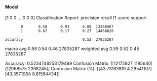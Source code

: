 #### Model
[1 0 0 ... 0 0 0]
Classification Report:
              precision    recall  f1-score   support

           0       0.50      0.91      0.65  13368467
           1       0.67      0.17      0.27  14466820

    accuracy                           0.52  27835287
   macro avg       0.58      0.54      0.46  27835287
weighted avg       0.59      0.52      0.45  27835287

Accuracy: 0.5234748253179499
Confusion Matrix:
[[12172827  1195640]
 [12068575  2398245]]
Confusion Matrix (%):
[[43.73163819  4.29541107]
 [43.3571064   8.61584434]]
